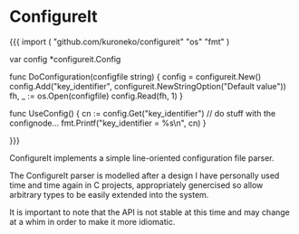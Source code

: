 # ConfigureIt

{{{
import (
	"github.com/kuroneko/configureit"
	"os"
	"fmt"
)

var config *configureit.Config

func DoConfiguration(configfile string) {
	config = configureit.New()
	config.Add("key_identifier", configureit.NewStringOption("Default value"))
	fh, _ := os.Open(configfile)
	config.Read(fh, 1)
}

func UseConfig() {
	cn := config.Get("key_identifier")
	// do stuff with the confignode...
	fmt.Printf("key_identifier = %s\n", cn)
}

}}}

ConfigureIt implements a simple line-oriented configuration file
parser.

The ConfigureIt parser is modelled after a design I have personally
used time and time again in C projects, appropriately genercised so
allow arbitrary types to be easily extended into the system.

It is important to note that the API is not stable at this time and
may change at a whim in order to make it more idiomatic.



